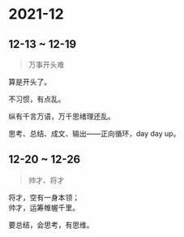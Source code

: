 # 2021-12

## 12-13 ~ 12-19

> 万事开头难

算是开头了。

不习惯，有点乱。

纵有千言万语，万千思绪理还乱。

思考、总结、成文、输出——正向循环，day day up。

## 12-20 ~ 12-26

> 帅才、将才

将才，空有一身本领；  
帅才，运筹帷幄千里。

要总结，会思考，有思维。